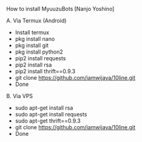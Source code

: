 How to install MyuuzuBots
[Nanjo Yoshino]

A. Via Termux (Android) 
   
   - Install termux 
   - pkg install nano
   - pkg install git
   - pkg install python2
   - pip2 install  requests
   - pip2 install rsa
   - pip2 install thrift==0.9.3
   - git clone https://github.com/iamwijaya/10line.git
   - Done
   
B. Via VPS

   - sudo apt-get install rsa
   - sudo apt-get install requests
   - sudo apt-get thrift==0.9.3
   - git clone https://github.com/iamwijaya/10line.git
   - Done
